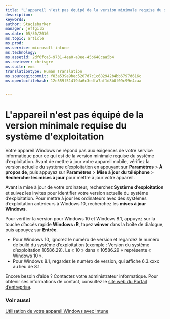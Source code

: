```yaml
---
title: "L’appareil n’est pas équipé de la version minimale requise du système d’exploitation | Microsoft Intune"
description: 
keywords: 
author: Staciebarker
manager: jeffgilb
ms.date: 05/30/2016
ms.topic: article
ms.prod: 
ms.service: microsoft-intune
ms.technology: 
ms.assetid: 2df6fca5-9731-4ea0-a8ee-45b648caa5b4
ms.reviewer: chrisgre
ms.suite: ems
translationtype: Human Translation
ms.sourcegitcommit: f83a539e9bec5207d7c1c682942b4bb6797d616c
ms.openlocfilehash: 12e559f51419da6c3edfa7af1d8b0f09c99e4caa


---
```



# L'appareil n'est pas équipé de la version minimale requise du système d'exploitation

Votre appareil Windows ne répond pas aux exigences de votre service informatique pour ce qui est de la version minimale requise du système d’exploitation. Avant de mettre à jour votre appareil mobile, vérifiez la version actuelle du système d’exploitation en appuyant sur **Paramètres** &gt; **À propos de**, puis appuyez sur **Paramètres** &gt; **Mise à jour du téléphone** &gt; **Rechercher les mises à jour** pour mettre à jour votre appareil.

Avant la mise à jour de votre ordinateur, recherchez **Système d’exploitation** et suivez les invites pour identifier votre version actuelle du système d’exploitation. Pour mettre à jour les ordinateurs avec des systèmes d’exploitation antérieurs à Windows 10, recherchez les **mises à jour Windows**.

Pour vérifier la version pour Windows 10 et Windows 8.1, appuyez sur la touche d’accès rapide **Windows**+**R**, tapez **winver** dans la boîte de dialogue, puis appuyez sur **Entrée**.

- Pour Windows 10, ignorez le numéro de version et regardez le numéro de build du système d’exploitation (exemple : Version du système d’exploitation 10586.29). Le « 10 » dans « 10586.29 » représente « Windows 10 ».
- Pour Windows 8.1, regardez le numéro de version, qui affiche 6.3.xxxx au lieu de 8.1.

Encore besoin d’aide ? Contactez votre administrateur informatique. Pour obtenir ses informations de contact, consultez le [site web du Portail d’entreprise](http://portal.manage.microsoft.com).

### Voir aussi
[Utilisation de votre appareil Windows avec Intune](using-your-windows-device-with-intune.md)


<!--HONumber=Jun16_HO4-->


